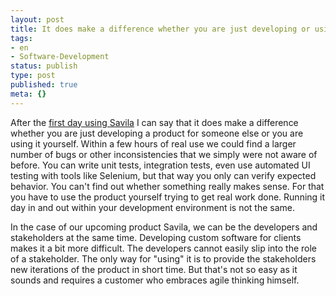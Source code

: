 ```yaml
---
layout: post
title: It does make a difference whether you are just developing or using it
tags:
- en
- Software-Development
status: publish
type: post
published: true
meta: {}
---
```

<p>After the <a href="http://www.caimito.net/caimitoEnglish/2007/05/07/1178556764724.html">first day using Savila</a> I can say that it does make a difference whether you are just developing a product for someone else or you are using it yourself. Within a few hours of real use we could find a larger number of bugs or other inconsistencies that we simply were not aware of before. You can write unit tests, integration tests, even use automated UI testing with tools like Selenium, but that way you only can verify expected behavior. You can't find out whether something really makes sense. For that you have to use the product yourself trying to get real work done. Running it day in and out within your development environment is not the same.</p>
<p>
In the case of our upcoming product Savila, we can be the developers and stakeholders at the same time. Developing custom software for clients makes it a bit more difficult. The developers cannot easily slip into the role of a stakeholder. The only way for "using" it is to provide the stakeholders new iterations of the product in short time. But that's not so easy as it sounds and requires a customer who embraces agile thinking himself.</p>
